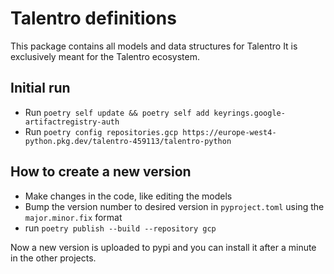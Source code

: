 # Talentro definitions

This package contains all models and data structures for Talentro
It is exclusively meant for the Talentro ecosystem.

## Initial run

- Run `poetry self update && poetry self add keyrings.google-artifactregistry-auth`
- Run `poetry config repositories.gcp https://europe-west4-python.pkg.dev/talentro-459113/talentro-python`

## How to create a new version

- Make changes in the code, like editing the models
- Bump the version number to desired version in `pyproject.toml` using the `major.minor.fix` format
- run `poetry publish --build --repository gcp`

Now a new version is uploaded to pypi and you can install it after a minute in the other projects.